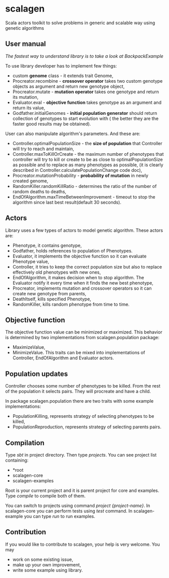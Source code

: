 scalagen
========

Scala actors toolkit to solve problems in generic and scalable way using genetic algorithms

## User manual
*The fastest way to understand library is to take a look at BackpackExample*

To use library developer has to implement few things:
* custom **genome** class - it extends trait Genome,
* Procreator.recombine - **crossover operator** takes two custom genotype objects as argument and return new genotype object,
* Procreator.mutate - **mutation operator** takes one genotype and return its mutation,
* Evaluator.eval - **objective function** takes genotype as an argument and return its value,
* Godfather.initialGenomes - **initial population generator** should return collection of genotypes to start evolution with (
the better they are the faster good results may be obtained).

User can also manipulate algorithm's parameters. And these are:

* Controller.optimalPopulationSize - the **size of population** that Controller will try to reach and maintain,
* Controller.maxToKillOrCreate - the maximum number of phenotypes that controller will try to kill or create
to be as close to optimalPopulationSize as possible and to replace as many phenotypes as possible,
(it is clearly described in Controller.calculatePopulationChange code doc),
* Procreator.mutationProbability - **probability of mutation** in newly created genome,
* RandomKiller.randomKillRatio - determines the ratio of the number of random deaths to deaths,
* EndOfAlgorithm.maxTimeBetweenImprovement - timeout to stop the algorithm since last best result(default 30 seconds).

## Actors
Library uses a few types of actors to model genetic algorithm. These actors are:
* Phenotype, it contains genotype,
* Godfather, holds references to population of Phenotypes.
* Evaluator, it implements the objective function so it can evaluate Phenotype value,
* Controller, it tries to keep the correct population size but also to replace effectively old phenotypes with new ones, 
* EndOfAlgorithm, it makes decision when to stop algorithm. The Evaluator notify it every time when it finds the new best phenotype,
* Procreator, implements mutation and crossover operators so it can create new genotype from parents,
* DeathItself, kills specified Phenotype,
* RandomKiller, kills random phenotype from time to time.

## Objective function
The objective function value can be minimized or maximized. This behavior is determined by two implementations from scalagen.population package:
* MaximizeValue,
* MinimizeValue.
This traits can be mixed into implementations of Controller, EndOfAlgorithm and Evaluator actors.

## Population updates
Controller chooses some number of phenotypes to be killed. From the rest of the population it selects pairs. 
They will procreate and have a child.

In package scalagen.population there are two traits with some example implementations:
* PopulationKilling, represents strategy of selecting phenotypes to be killed,
* PopulationReproduction, represents strategy of selecting parents pairs.

## Compilation

Type *sbt* in project directory. Then type *projects*. You can see project list containing:
* *root
* scalagen-core
* scalagen-examples

Root is your current project and it is parent project for core and examples. Type *compile* to compile both of them.

You can switch to projects using command *project {project-name}*.
In scalagen-core you can perform tests using *test* command.
In scalagen-example you can type *run* to run examples.

## Contribution
If you would like to contribute to scalagen, your help is very welcome. You may
* work on some existing issue,
* make up your own improvement,
* write some example using library.


